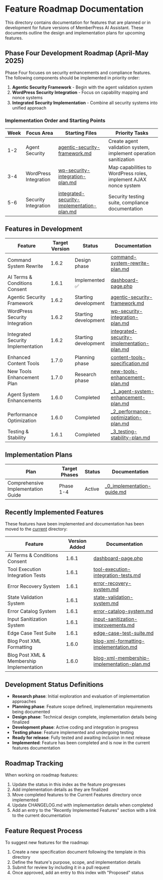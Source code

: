 # Feature Roadmap Documentation

This directory contains documentation for features that are planned or in development for future versions of MemberPress AI Assistant. These documents outline the design and implementation plans for upcoming features.

## Phase Four Development Roadmap (April-May 2025)

Phase Four focuses on security enhancements and compliance features. The following components should be implemented in priority order:

1. **Agentic Security Framework** - Begin with the agent validation system
2. **WordPress Security Integration** - Focus on capability mapping and nonce systems  
3. **Integrated Security Implementation** - Combine all security systems into unified approach

### Implementation Order and Starting Points

| Week | Focus Area | Starting Files | Priority Tasks |
|------|------------|----------------|----------------|
| 1-2 | Agent Security | [agentic-security-framework.md](agentic-security-framework.md) | Create agent validation system, implement operation sanitization |
| 3-4 | WordPress Integration | [wp-security-integration-plan.md](wp-security-integration-plan.md) | Map capabilities to WordPress roles, implement AJAX nonce system |
| 5-6 | Security Integration | [integrated-security-implementation-plan.md](integrated-security-implementation-plan.md) | Security testing suite, compliance documentation |

## Features in Development

| Feature | Target Version | Status | Documentation |
|---------|---------------|--------|--------------|
| Command System Rewrite | 1.6.2 | Design phase | [command-system-rewrite-plan.md](../current/feature-plans/command-system-rewrite-plan.md) |
| AI Terms & Conditions Consent | 1.6.1 | Implemented ✅ | [dashboard-page.php](../../../includes/dashboard-page.php) |
| Agentic Security Framework | 1.6.2 | Starting development | [agentic-security-framework.md](agentic-security-framework.md) |
| WordPress Security Integration | 1.6.2 | Starting development | [wp-security-integration-plan.md](wp-security-integration-plan.md) |
| Integrated Security Implementation | 1.6.2 | Starting development | [integrated-security-implementation-plan.md](integrated-security-implementation-plan.md) |
| Enhanced Content Tools | 1.7.0 | Planning phase | [content-tools-specification.md](content-tools-specification.md) |
| New Tools Enhancement Plan | 1.7.0 | Research phase | [new-tools-enhancement-plan.md](new-tools-enhancement-plan.md) |
| Agent System Enhancements | 1.6.0 | Completed | [_1_agent-system-enhancement-plan.md](./_1_agent-system-enhancement-plan.md) |
| Performance Optimization | 1.6.0 | Completed | [_2_performance-optimization-plan.md](./_2_performance-optimization-plan.md) |
| Testing & Stability | 1.6.1 | Completed | [_3_testing-stability-plan.md](./_3_testing-stability-plan.md) |

## Implementation Plans

| Plan | Target Phases | Status | Documentation |
|------|--------------|--------|--------------|
| Comprehensive Implementation Guide | Phase 1-4 | Active | [_0_implementation-guide.md](./_0_implementation-guide.md) |

## Recently Implemented Features

These features have been implemented and documentation has been moved to the [current](../current/) directory:

| Feature | Version Added | Documentation |
|---------|--------------|--------------|
| AI Terms & Conditions Consent | 1.6.1 | [dashboard-page.php](../../../includes/dashboard-page.php) |
| Tool Execution Integration Tests | 1.6.1 | [tool-execution-integration-tests.md](../current/test-system/tool-execution-integration-tests.md) |
| Error Recovery System | 1.6.1 | [error-recovery-system.md](../current/error-system/error-recovery-system.md) |
| State Validation System | 1.6.1 | [state-validation-system.md](../current/error-system/state-validation-system.md) |
| Error Catalog System | 1.6.1 | [error-catalog-system.md](../current/error-system/error-catalog-system.md) |
| Input Sanitization System | 1.6.1 | [input-sanitization-improvements.md](../current/error-system/input-sanitization-improvements.md) |
| Edge Case Test Suite | 1.6.1 | [edge-case-test-suite.md](../current/test-system/edge-case-test-suite.md) |
| Blog Post XML Formatting | 1.6.0 | [blog-xml-formatting-implementation.md](../current/content-system/blog-xml-formatting-implementation.md) |
| Blog Post XML & Membership Implementation | 1.6.0 | [blog-xml-membership-implementation-plan.md](../current/content-system/blog-xml-membership-implementation-plan.md) |

## Development Status Definitions

- **Research phase**: Initial exploration and evaluation of implementation approaches
- **Planning phase**: Feature scope defined, implementation requirements being documented
- **Design phase**: Technical design complete, implementation details being finalized
- **Development phase**: Active coding and integration in progress
- **Testing phase**: Feature implemented and undergoing testing
- **Ready for release**: Fully tested and awaiting inclusion in next release
- **Implemented**: Feature has been completed and is now in the current features documentation

## Roadmap Tracking

When working on roadmap features:

1. Update the status in this index as the feature progresses
2. Add implementation details as they are finalized
3. Move completed features to the Current Features directory once implemented
4. Update CHANGELOG.md with implementation details when completed
5. Add an entry to the "Recently Implemented Features" section with a link to the current documentation

## Feature Request Process

To suggest new features for the roadmap:

1. Create a new specification document following the template in this directory
2. Define the feature's purpose, scope, and implementation details
3. Submit for review by including it in a pull request
4. Once approved, add an entry to this index with "Proposed" status